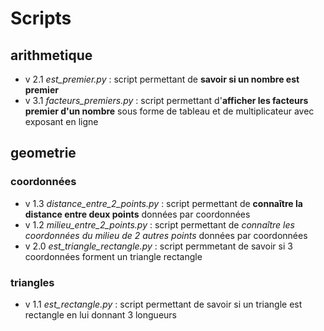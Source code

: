 # Scripts

## arithmetique
 - v 2.1 *est_premier.py* : script permettant de **savoir si un nombre est premier**
 - v 3.1 *facteurs_premiers.py* : script permettant d'**afficher les facteurs premier d'un nombre** sous forme de tableau et de multiplicateur avec exposant en ligne

## geometrie
### coordonnées
 - v 1.3 *distance_entre_2_points.py* : script permettant de **connaître la distance entre deux points** données par coordonnées
 - v 1.2 *milieu_entre_2_points.py* : script permettant de *connaître les coordonnées du milieu de 2 autres points* données par coordonnées
 - v 2.0 *est_triangle_rectangle.py* : script permmetant de savoir si 3 coordonnées forment un triangle rectangle

 ### triangles
 - v 1.1 *est_rectangle.py* : script permettant de savoir si un triangle est rectangle en lui donnant 3 longueurs